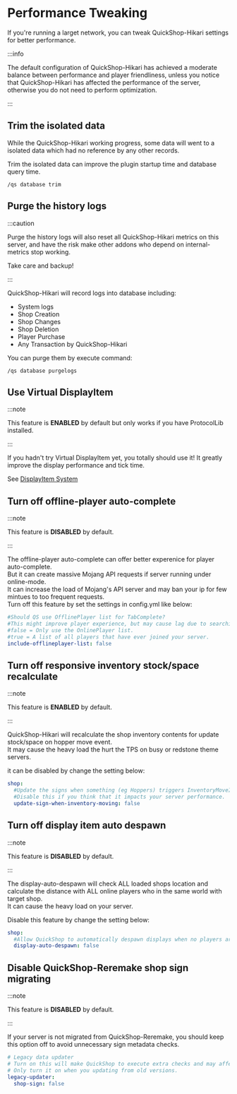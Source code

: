 # Performance Tweaking

If you're running a larget network, you can tweak QuickShop-Hikari settings for better performance.

:::info

The default configuration of QuickShop-Hikari has achieved a moderate balance between performance and player friendliness, unless you notice that QuickShop-Hikari has affected the performance of the server, otherwise you do not need to perform optimization.

:::

## Trim the isolated data

While the QuickShop-Hikari working progress, some data will went to a isolated data which had no reference by any other records.

Trim the isolated data can improve the plugin startup time and database query time.

```plain
/qs database trim
```

## Purge the history logs

:::caution

Purge the history logs will also reset all QuickShop-Hikari metrics on this server, and have the risk make other addons who depend on internal-metrics stop working.

Take care and backup!

:::

QuickShop-Hikari will record logs into database including:

* System logs
* Shop Creation
* Shop Changes
* Shop Deletion
* Player Purchase
* Any Transaction by QuickShop-Hikari

You can purge them by execute command:

```plain
/qs database purgelogs
```

## Use Virtual DisplayItem

:::note

This feature is **ENABLED** by default but only works if you have ProtocolLib installed.

:::  

If you hadn't try Virtual DisplayItem yet, you totally should use it! It greatly improve the display performance and tick time.

See [DisplayItem System](shops/display-system.md)

## Turn off offline-player auto-complete

:::note

This feature is **DISABLED** by default.

:::  

The offline-player auto-complete can offer better experenice for player auto-complete.  
But it can create massive Mojang API requests if server running under online-mode.  
It can increase the load of Mojang's API server and may ban your ip for few mintues to too frequent requests.  
Turn off this feature by set the settings in config.yml like below:

```yaml
#Should QS use OfflinePlayer list for TabComplete?
#This might improve player experience, but may cause lag due to searching what can be a long list.
#false = Only use the OnlinePlayer list.
#true = A list of all players that have ever joined your server.
include-offlineplayer-list: false
```

## Turn off responsive inventory stock/space recalculate

:::note

This feature is **ENABLED** by default.

:::

QuickShop-Hikari will recalculate the shop inventory contents for update stock/space on hopper move event.  
It may cause the heavy load the hurt the TPS on busy or redstone theme servers.

 it can be disabled by change the setting below:

```yaml
shop:
  #Update the signs when something (eg Hoppers) triggers InventoryMoveItemEvent?
  #Disable this if you think that it impacts your server performance.
  update-sign-when-inventory-moving: false
```

## Turn off display item auto despawn

:::note

This feature is **DISABLED** by default.

:::

The display-auto-despawn will check ALL loaded shops location and calculate the distance with ALL online players who in the same world with target shop.  
It can cause the heavy load on your server.

Disable this feature by change the setting below:

```yaml
shop:
  #Allow QuickShop to automatically despawn displays when no players are in range of the shop.
  display-auto-despawn: false
```

## Disable QuickShop-Reremake shop sign migrating

:::note

This feature is **DISABLED** by default.

:::

If your server is not migrated from QuickShop-Reremake, you should keep this option off to avoid unnecessary sign metadata checks.

```yaml
# Legacy data updater
# Turn on this will make QuickShop to execute extra checks and may affect performance.
# Only turn it on when you updating from old versions.
legacy-updater:
  shop-sign: false
```
